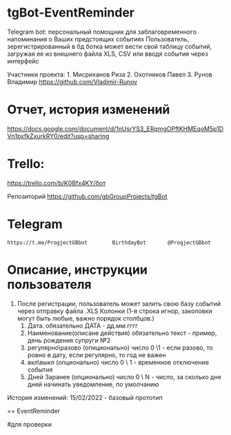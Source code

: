 # tgBot-EventReminder
Telegram bot: персональный помощник для заблаговременного напоминания о Ваших предстоящих событиях
Пользователь, зерегистрированный в бд ботка может вести свой таблицу событий, загружая ее из внешнего файла XLS, CSV или вводя события через интерфейс

Участники проекта:
    1.  Мисриханов Риза
    2.  Охотников Павел
    3.  Рунов Владимир           https://github.com/Vladimir-Runov

# Отчет, история изменений 
https://docs.google.com/document/d/1nUsrYS3_ERqmgOPftKHMEqoM5p1DVn1pxfkZxurkRY0/edit?usp=sharing
# Trello:
https://trello.com/b/K0Bfx4KY/бот

Репозиторий
    https://github.com/gbGroupProjects/tgBot
# Telegram
    https://t.me/ProgjectGBbot        BirthdayBot       @ProgjectGBbot


# Описание, инструкции пользователя
1) После регистрации, пользователь может залить свою базу событий через отправку файла .XLS
    Колонки (1-я строка игнор, заколовки могут быть любые, важно порядок столбцов.)
      1. Дата.                            обязательно      ДАТА           - дд.мм.гггг
      2. Наименование(описане действия)   обязательно      текст          - пример, день рождения супруги №2
      3. регулярно\разово                 (опиционально)   число 0 \1     - если разово, то ровно в дату, если регулярно, то год не важен
      4. вкл\выкл                         (опционально)    число 0 \ 1    - временное отключение события
      5. Дней Заранее                     (опционально)    число 0  \ N   - число, за сколько дне дней начинать уведомление, по умолчанию 


История изменений:
15/02/2022 - базовый прототип

==
EventReminder

#для проверки
